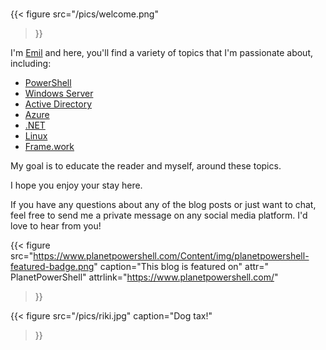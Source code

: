 # 

{{< figure
  src="/pics/welcome.png"
>}}

I'm [Emil](https://ehmiiz.se/about) and here, you'll find a variety of topics that I'm passionate about, including:

- [PowerShell](https://jsnover.com/Docs/MonadManifesto.pdf)
- [Windows Server](https://petri.com/category/windows-server)
- [Active Directory](https://joeware.net/)
- [Azure](https://learn.microsoft.com/en-us/azure/active-directory/hybrid/)
- [.NET](https://www.hanselman.com/)
- [Linux](https://pop.system76.com/)
- [Frame.work](https://frame.work/about)

My goal is to educate the reader and myself, around these topics.

I hope you enjoy your stay here.

If you have any questions about any of the blog posts or just want to chat, feel free to send me a private message on any social media platform. I'd love to hear from you!

{{< figure
  src="https://www.planetpowershell.com/Content/img/planetpowershell-featured-badge.png"
  caption="This blog is featured on"
  attr=" PlanetPowerShell"
  attrlink="https://www.planetpowershell.com/"
>}}


{{< figure
  src="/pics/riki.jpg"
  caption="Dog tax!"
>}}